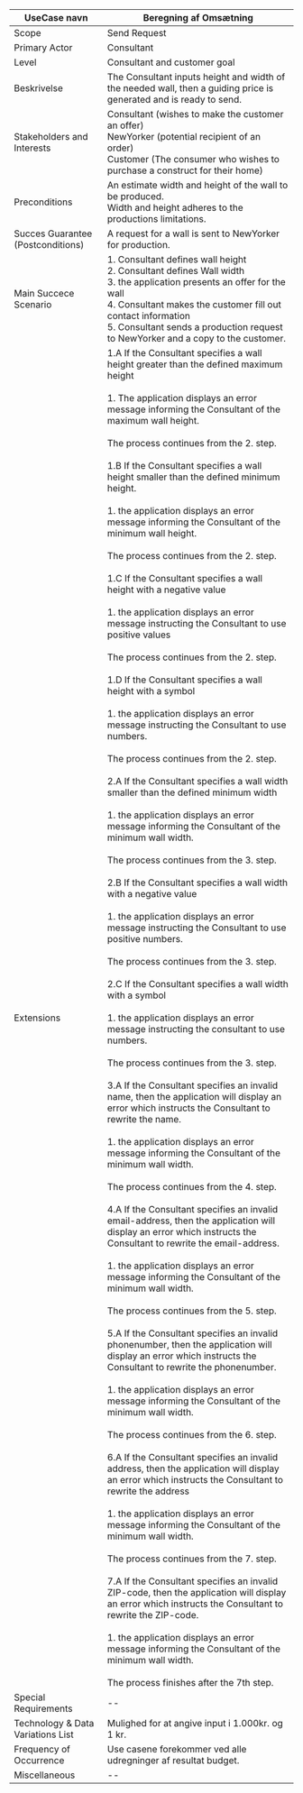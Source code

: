 
UseCase navn | Beregning af Omsætning | 
-------------| -------------------------------| 
Scope        | Send Request
Primary Actor| Consultant
Level        | Consultant and customer goal
Beskrivelse  | The Consultant inputs height and width of the needed wall, then a guiding price is generated and is ready to send.
Stakeholders and Interests | Consultant (wishes to make the customer an offer)<br>NewYorker (potential recipient of an order)<br>Customer (The consumer who wishes to purchase a construct for their home)
Preconditions | An estimate width and height of the wall to be produced. <br> Width and height adheres to the productions limitations.
Succes Guarantee<br>(Postconditions) | A request for a wall is sent to NewYorker for production.
Main Succece Scenario |  1. Consultant defines wall height<br> 2. Consultant defines Wall width <br> 3. the application presents an offer for the wall<br> 4. Consultant makes the customer fill out contact information <br> 5. Consultant sends a production request to NewYorker and a copy to the customer.
Extensions | 1.A If the Consultant specifies a wall height greater than the defined maximum height<br><br> 1. The application displays an error message informing the Consultant of the maximum wall height.<br><br> The process continues from the 2. step.<br><br> 1.B If the Consultant specifies a wall height smaller than the defined minimum height.<br><br> 1. the application displays an error message informing the Consultant of the minimum wall height.<br><br> The process continues from the 2. step.<br><br> 1.C If the Consultant specifies a wall height with a negative value<br><br> 1. the application displays an error message instructing the Consultant to use positive values <br><br> The process continues from the 2. step.<br><br> 1.D If the Consultant specifies a wall height with a symbol<br><br> 1. the application displays an error message instructing the Consultant to use numbers.<br><br> The process continues from the 2. step.<br><br>2.A If the Consultant specifies a wall width smaller than the defined minimum width<br><br> 1. the application displays an error message informing the Consultant of the minimum wall width.<br><br> The process continues from the 3. step.<br><br>2.B If the Consultant specifies a wall width with a negative value<br><br> 1. the application displays an error message instructing the Consultant to use positive numbers.<br><br> The process continues from the 3. step.<br><br>2.C If the Consultant specifies a wall width with a symbol<br><br> 1. the application displays an error message instructing the consultant to use numbers.<br><br> The process continues from the 3. step.<br><br> 3.A If the Consultant specifies an invalid name, then the application will display an error which instructs the Consultant to rewrite the name.<br><br> 1. the application displays an error message informing the Consultant of the minimum wall width.<br><br> The process continues from the 4. step.<br><br> 4.A If the Consultant specifies an invalid email-address, then the application will display an error which instructs the Consultant to rewrite the email-address.<br><br> 1. the application displays an error message informing the Consultant of the minimum wall width.<br><br> The process continues from the 5. step.<br><br> 5.A If the Consultant specifies an invalid phonenumber, then the application will display an error which instructs the Consultant to rewrite the phonenumber.<br><br> 1. the application displays an error message informing the Consultant of the minimum wall width.<br><br> The process continues from the 6. step.<br><br> 6.A If the Consultant specifies an invalid address, then the application will display an error which instructs the Consultant to rewrite the address<br><br> 1. the application displays an error message informing the Consultant of the minimum wall width.<br><br> The process continues from the 7. step.<br><br> 7.A If the Consultant specifies an invalid ZIP-code, then the application will display an error which instructs the Consultant to rewrite the ZIP-code. <br><br>1. the application displays an error message informing the Consultant of the minimum wall width.<br><br> The process finishes after the 7th step.
Special Requirements | --
Technology & Data Variations List | Mulighed for at angive input i 1.000kr. og 1 kr.
Frequency of Occurrence | Use casene forekommer ved alle udregninger af resultat budget.
Miscellaneous | -- 

